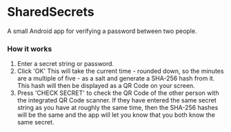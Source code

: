 # SharedSecrets
A small Android app for verifying a password between two people.

### How it works

1.  Enter a secret string or password.
2.  Click 'OK'
    This will take the current time - rounded down, so the minutes are a multiple of five - as a salt and generate a SHA-256 hash from it. This hash will then be displayed as a QR Code on your screen.
3.  Press 'CHECK SECRET' to check the QR Code of the other person with the integrated QR Code scanner. 
    If they have entered the same secret string as you have at roughly the same time, then the SHA-256 hashes will be the same and the app will let you know that you both know the same secret.
